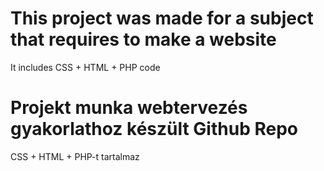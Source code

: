 # This project was made for a subject that requires to make a website
It includes CSS + HTML + PHP code

# Projekt munka webtervezés gyakorlathoz készült Github Repo
CSS + HTML + PHP-t tartalmaz

